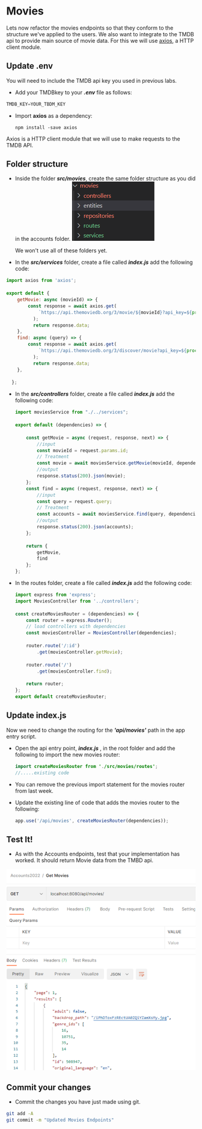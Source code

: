 # Movies 

Lets now refactor the movies endpoints so that they conform to the structure we've applied to the users. We also want to integrate to the TMDB api to provide main source of movie data. For this we will use [axios](https://axios-http.com/), a HTTP client module.  

## Update .env 

You will need to include the TMDB api key you used in previous labs. 

+ Add your TMDBkey to  your ***.env*** file as follows:

~~~javascript
TMDB_KEY=YOUR_TBDM_KEY
~~~

+ Import **axios** as a dependency:
  ~~~
  npm install -save axios
  ~~~

Axios is a HTTP client module that we will use to make requests to the TMDB API.

## Folder structure

+ Inside the folder ***src/movies***, create the same folder structure as you did in the accounts folder.
   ![image-20220324125352929](./img/image-20220324125352929.png)
  
  We won't use all of these folders yet. 
  
+ In the ***src/services*** folder, create a file called ***index.js*** add the following code:

~~~javascript
import axios from 'axios';

export default {
    getMovie: async (movieId) => {
        const response = await axios.get(
            `https://api.themoviedb.org/3/movie/${movieId}?api_key=${process.env.TMDB_KEY}`
          );
          return response.data;
    },
    find: async (query) => {
        const response = await axios.get(
            `https://api.themoviedb.org/3/discover/movie?api_key=${process.env.TMDB_KEY}&language=en-US&include_adult=false&include_video=false&${query}`
          );
          return response.data;
    },

  };
~~~



+ In the ***src/controllers*** folder, create a file called ***index.js*** add the following code:

  ~~~javascript
  import moviesService from "./../services";
  
  export default (dependencies) => {
  
      const getMovie = async (request, response, next) => {
          //input
          const movieId = request.params.id;
          // Treatment
          const movie = await moviesService.getMovie(movieId, dependencies);
          //output
          response.status(200).json(movie);
      };
      const find = async (request, response, next) => {
          //input
          const query = request.query;
          // Treatment
          const accounts = await moviesService.find(query, dependencies);
          //output
          response.status(200).json(accounts);
      };
  
      return {
          getMovie,
          find
      };
  };
  ~~~

+ In the routes folder, create a file called ***index.js*** add the following code:

  ~~~javascript
  import express from 'express';
  import MoviesController from '../controllers';
  
  const createMoviesRouter = (dependencies) => {
      const router = express.Router();
      // load controllers with dependencies
      const moviesController = MoviesController(dependencies);
  
      router.route('/:id')
          .get(moviesController.getMovie);
  
      router.route('/')
          .get(moviesController.find);
  
      return router;
  };
  export default createMoviesRouter;
  ~~~

## Update index.js

Now we need to change the routing for the ***'api/movies'*** path in the app entry script.

+ Open the api entry point,  ***index.js*** , in the root folder and add the following to import the new movies router:

  ~~~java
  import createMoviesRouter from './src/movies/routes';
  //.....existing code
  ~~~

+ You can remove the previous import statement for the movies router from last week.

+ Update the existing line of code that adds the movies router to the following:

  ~~~javascript
  app.use('/api/movies', createMoviesRouter(dependencies));
  ~~~



## Test It!

+ As with the Accounts endpoints, test that your implementation has worked. It should return Movie data from the TMBD api.

![image-20220324132057174](./img/image-20220324132057174.png)

## Commit your changes

- Commit the changes you have just made using git.

~~~bash
git add -A
git commit -m "Updated Movies Endpoints"
~~~

